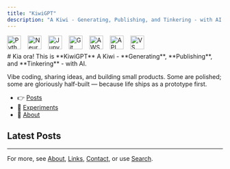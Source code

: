 ```yaml
---
title: "KiwiGPT"
description: "A Kiwi - Generating, Publishing, and Tinkering - with AI! Vibe coding, ideas in public, and small products (some polished, some gloriously half-built)."
---
```

<div class="home-tech-icons" style="display:flex;gap:16px;align-items:center;flex-wrap:wrap;margin: 4px 0 8px;">
	<img src="/TechIcon/TechIcon_Python.png" alt="Python" height="32"/>
	<img src="/TechIcon/TechIcon_NeuralNetwork.png" alt="Neural Network" height="32"/>
	<img src="/TechIcon/TechIcon_Jupyter.png" alt="Jupyter" height="32"/>
	<img src="/TechIcon/TechIcon_Git.png" alt="Git" height="32"/>
	<img src="/TechIcon/TechIcon_AWS.png" alt="AWS" height="32"/>
	<img src="/TechIcon/TechIcon_API.png" alt="API" height="32"/>
	<img src="/TechIcon/TechIcon_VSCode.png" alt="VS Code" height="32"/>
</div>
# Kia ora! This is **KiwiGPT**  
A Kiwi - **Generating**, **Publishing**, and **Tinkering** - with AI.

Vibe coding, sharing ideas, and building small products. Some are polished; some are gloriously half-built — because life ships as a prototype first.

- 👉 [Posts](/posts/)
- 🧪 [Experiments](/projects/)
- 💌 [About](/about/)


## Latest Posts

---

For more, see [About](/about/), [Links](/links/), [Contact](/contact/), or use [Search](/search/).